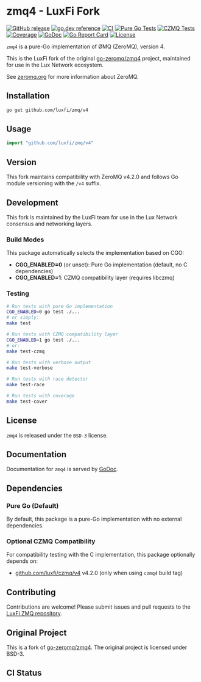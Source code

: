 # zmq4 - LuxFi Fork

[![GitHub release](https://img.shields.io/github/release/luxfi/zmq.svg)](https://github.com/luxfi/zmq/releases)
[![go.dev reference](https://pkg.go.dev/badge/github.com/luxfi/zmq/v4)](https://pkg.go.dev/github.com/luxfi/zmq/v4)
[![CI](https://github.com/luxfi/zmq/workflows/CI/badge.svg)](https://github.com/luxfi/zmq/actions)
[![Pure Go Tests](https://img.shields.io/github/actions/workflow/status/luxfi/zmq/ci.yml?label=pure-go&branch=main)](https://github.com/luxfi/zmq/actions)
[![CZMQ Tests](https://img.shields.io/github/actions/workflow/status/luxfi/zmq/ci.yml?label=czmq-compat&branch=main)](https://github.com/luxfi/zmq/actions)
[![Coverage](https://img.shields.io/codecov/c/github/luxfi/zmq/main.svg)](https://codecov.io/gh/luxfi/zmq)
[![GoDoc](https://godoc.org/github.com/luxfi/zmq/v4?status.svg)](https://godoc.org/github.com/luxfi/zmq/v4)
[![Go Report Card](https://goreportcard.com/badge/github.com/luxfi/zmq/v4)](https://goreportcard.com/report/github.com/luxfi/zmq/v4)
[![License](https://img.shields.io/badge/License-BSD--3-blue.svg)](https://github.com/luxfi/zmq/blob/main/LICENSE)

`zmq4` is a pure-Go implementation of ØMQ (ZeroMQ), version 4.

This is the LuxFi fork of the original [go-zeromq/zmq4](https://github.com/go-zeromq/zmq4) project, maintained for use in the Lux Network ecosystem.

See [zeromq.org](http://zeromq.org) for more information about ZeroMQ.

## Installation

```bash
go get github.com/luxfi/zmq/v4
```

## Usage

```go
import "github.com/luxfi/zmq/v4"
```

## Version

This fork maintains compatibility with ZeroMQ v4.2.0 and follows Go module versioning with the `/v4` suffix.

## Development

This fork is maintained by the LuxFi team for use in the Lux Network consensus and networking layers.

### Build Modes

This package automatically selects the implementation based on CGO:

- **CGO_ENABLED=0** (or unset): Pure Go implementation (default, no C dependencies)
- **CGO_ENABLED=1**: CZMQ compatibility layer (requires libczmq)

### Testing

```bash
# Run tests with pure Go implementation
CGO_ENABLED=0 go test ./...
# or simply:
make test

# Run tests with CZMQ compatibility layer
CGO_ENABLED=1 go test ./...
# or:
make test-czmq

# Run tests with verbose output
make test-verbose

# Run tests with race detector
make test-race

# Run tests with coverage
make test-cover
```

## License

`zmq4` is released under the `BSD-3` license.

## Documentation

Documentation for `zmq4` is served by [GoDoc](https://godoc.org/github.com/luxfi/zmq/v4).

## Dependencies

### Pure Go (Default)
By default, this package is a pure-Go implementation with no external dependencies.

### Optional CZMQ Compatibility
For compatibility testing with the C implementation, this package optionally depends on:
- [github.com/luxfi/czmq/v4](https://github.com/luxfi/czmq) v4.2.0 (only when using `czmq4` build tag)

## Contributing

Contributions are welcome! Please submit issues and pull requests to the [LuxFi ZMQ repository](https://github.com/luxfi/zmq).


## Original Project

This is a fork of [go-zeromq/zmq4](https://github.com/go-zeromq/zmq4). The original project is licensed under BSD-3.

## CI Status
